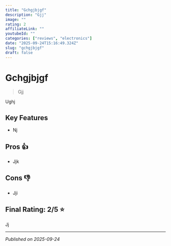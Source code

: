 ```yaml
---
title: "Gchgjbjgf"
description: "Gjj"
image: ""
rating: 2
affiliateLink: ""
youtubeId: ""
categories: ["reviews", "electronics"]
date: "2025-09-24T15:16:49.324Z"
slug: "gchgjbjgf"
draft: false
---
```


# Gchgjbjgf



> Gjj

Ughj


## Key Features

- Nj



## Pros 👍

- Jjk



## Cons 👎

- Jji


## Final Rating: 2/5 ⭐

Jj



---

*Published on 2025-09-24*
